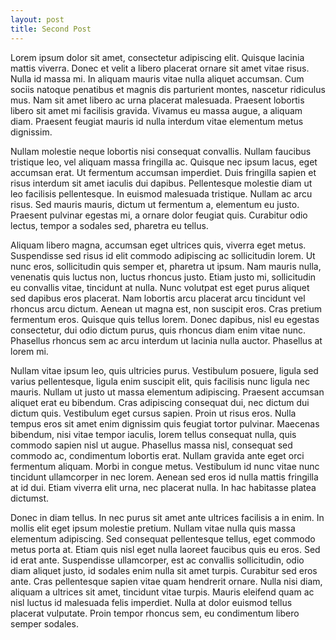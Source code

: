 ```yaml
---
layout: post
title: Second Post
---
```


Lorem ipsum dolor sit amet, consectetur adipiscing elit. Quisque lacinia mattis viverra. Donec et velit a libero placerat ornare sit amet vitae risus. Nulla id massa mi. In aliquam mauris vitae nulla aliquet accumsan. Cum sociis natoque penatibus et magnis dis parturient montes, nascetur ridiculus mus. Nam sit amet libero ac urna placerat malesuada. Praesent lobortis libero sit amet mi facilisis gravida. Vivamus eu massa augue, a aliquam diam. Praesent feugiat mauris id nulla interdum vitae elementum metus dignissim.

Nullam molestie neque lobortis nisi consequat convallis. Nullam faucibus tristique leo, vel aliquam massa fringilla ac. Quisque nec ipsum lacus, eget accumsan erat. Ut fermentum accumsan imperdiet. Duis fringilla sapien et risus interdum sit amet iaculis dui dapibus. Pellentesque molestie diam ut leo facilisis pellentesque. In euismod malesuada tristique. Nullam ac arcu risus. Sed mauris mauris, dictum ut fermentum a, elementum eu justo. Praesent pulvinar egestas mi, a ornare dolor feugiat quis. Curabitur odio lectus, tempor a sodales sed, pharetra eu tellus.

Aliquam libero magna, accumsan eget ultrices quis, viverra eget metus. Suspendisse sed risus id elit commodo adipiscing ac sollicitudin lorem. Ut nunc eros, sollicitudin quis semper et, pharetra ut ipsum. Nam mauris nulla, venenatis quis luctus non, luctus rhoncus justo. Etiam justo mi, sollicitudin eu convallis vitae, tincidunt at nulla. Nunc volutpat est eget purus aliquet sed dapibus eros placerat. Nam lobortis arcu placerat arcu tincidunt vel rhoncus arcu dictum. Aenean ut magna est, non suscipit eros. Cras pretium fermentum eros. Quisque quis tellus lorem. Donec dapibus, nisl eu egestas consectetur, dui odio dictum purus, quis rhoncus diam enim vitae nunc. Phasellus rhoncus sem ac arcu interdum ut lacinia nulla auctor. Phasellus at lorem mi.

Nullam vitae ipsum leo, quis ultricies purus. Vestibulum posuere, ligula sed varius pellentesque, ligula enim suscipit elit, quis facilisis nunc ligula nec mauris. Nullam ut justo ut massa elementum adipiscing. Praesent accumsan aliquet erat eu bibendum. Cras adipiscing consequat dui, nec dictum dui dictum quis. Vestibulum eget cursus sapien. Proin ut risus eros. Nulla tempus eros sit amet enim dignissim quis feugiat tortor pulvinar. Maecenas bibendum, nisi vitae tempor iaculis, lorem tellus consequat nulla, quis commodo sapien nisl ut augue. Phasellus massa nisl, consequat sed commodo ac, condimentum lobortis erat. Nullam gravida ante eget orci fermentum aliquam. Morbi in congue metus. Vestibulum id nunc vitae nunc tincidunt ullamcorper in nec lorem. Aenean sed eros id nulla mattis fringilla at id dui. Etiam viverra elit urna, nec placerat nulla. In hac habitasse platea dictumst.

Donec in diam tellus. In nec purus sit amet ante ultrices facilisis a in enim. In mollis elit eget ipsum molestie pretium. Nullam vitae nulla quis massa elementum adipiscing. Sed consequat pellentesque tellus, eget commodo metus porta at. Etiam quis nisl eget nulla laoreet faucibus quis eu eros. Sed id erat ante. Suspendisse ullamcorper, est ac convallis sollicitudin, odio diam aliquet justo, id sodales enim nulla sit amet turpis. Curabitur sed eros ante. Cras pellentesque sapien vitae quam hendrerit ornare. Nulla nisi diam, aliquam a ultrices sit amet, tincidunt vitae turpis. Mauris eleifend quam ac nisl luctus id malesuada felis imperdiet. Nulla at dolor euismod tellus placerat vulputate. Proin tempor rhoncus sem, eu condimentum libero semper sodales. 
